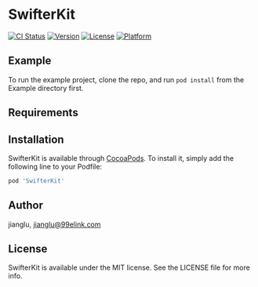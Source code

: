 # SwifterKit

[![CI Status](https://img.shields.io/travis/jianglu/SwifterKit.svg?style=flat)](https://travis-ci.org/jianglu/SwifterKit)
[![Version](https://img.shields.io/cocoapods/v/SwifterKit.svg?style=flat)](https://cocoapods.org/pods/SwifterKit)
[![License](https://img.shields.io/cocoapods/l/SwifterKit.svg?style=flat)](https://cocoapods.org/pods/SwifterKit)
[![Platform](https://img.shields.io/cocoapods/p/SwifterKit.svg?style=flat)](https://cocoapods.org/pods/SwifterKit)

## Example

To run the example project, clone the repo, and run `pod install` from the Example directory first.

## Requirements

## Installation

SwifterKit is available through [CocoaPods](https://cocoapods.org). To install
it, simply add the following line to your Podfile:

```ruby
pod 'SwifterKit'
```

## Author

jianglu, jianglu@99elink.com

## License

SwifterKit is available under the MIT license. See the LICENSE file for more info.
